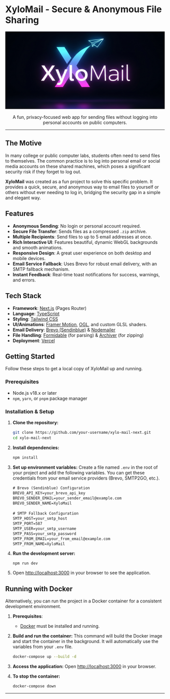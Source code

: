 # XyloMail - Secure & Anonymous File Sharing

<p align="center">
  <img src="./public/image.png" alt="XyloMail Logo">
</p>

<p align="center">
  A fun, privacy-focused web app for sending files without logging into personal accounts on public computers.
</p>

---

## The Motive

In many college or public computer labs, students often need to send files to themselves. The common practice is to log into personal email or social media accounts on these shared machines, which poses a significant security risk if they forget to log out.

**XyloMail** was created as a fun project to solve this specific problem. It provides a quick, secure, and anonymous way to email files to yourself or others without ever needing to log in, bridging the security gap in a simple and elegant way.

## Features

-   **Anonymous Sending**: No login or personal account required.
-   **Secure File Transfer**: Sends files as a compressed `.zip` archive.
-   **Multiple Recipients**: Send files to up to 5 email addresses at once.
-   **Rich Interactive UI**: Features beautiful, dynamic WebGL backgrounds and smooth animations.
-   **Responsive Design**: A great user experience on both desktop and mobile devices.
-   **Email Service Fallback**: Uses Brevo for robust email delivery, with an SMTP fallback mechanism.
-   **Instant Feedback**: Real-time toast notifications for success, warnings, and errors.

## Tech Stack

-   **Framework**: [Next.js](https://nextjs.org/) (Pages Router)
-   **Language**: [TypeScript](https://www.typescriptlang.org/)
-   **Styling**: [Tailwind CSS](https://tailwindcss.com/)
-   **UI/Animations**: [Framer Motion](https://www.framer.com/motion/), [OGL](https://oframe.github.io/ogl/), and custom GLSL shaders.
-   **Email Delivery**: [Brevo (Sendinblue)](https://www.brevo.com/) & [Nodemailer](https://nodemailer.com/)
-   **File Handling**: [Formidable](https://www.npmjs.com/package/formidable) (for parsing) & [Archiver](https://www.archiverjs.com/) (for zipping)
-   **Deployment**: [Vercel](https://vercel.com/)

## Getting Started

Follow these steps to get a local copy of XyloMail up and running.

### Prerequisites

-   Node.js v18.x or later
-   `npm`, `yarn`, or `pnpm` package manager

### Installation & Setup

1.  **Clone the repository:**
    ```bash
    git clone https://github.com/your-username/xylo-mail-next.git
    cd xylo-mail-next
    ```

2.  **Install dependencies:**
    ```bash
    npm install
    ```

3.  **Set up environment variables:**
    Create a file named `.env` in the root of your project and add the following variables. You can get these credentials from your email service providers (Brevo, SMTP2GO, etc.).

    ```env
    # Brevo (Sendinblue) Configuration
    BREVO_API_KEY=your_brevo_api_key
    BREVO_SENDER_EMAIL=your_sender_email@example.com
    BREVO_SENDER_NAME=XyloMail

    # SMTP Fallback Configuration
    SMTP_HOST=your_smtp_host
    SMTP_PORT=587
    SMTP_USER=your_smtp_username
    SMTP_PASS=your_smtp_password
    SMTP_FROM_EMAIL=your_from_email@example.com
    SMTP_FROM_NAME=XyloMail
    ```

4.  **Run the development server:**
    ```bash
    npm run dev
    ```

5.  Open [http://localhost:3000](http://localhost:3000) in your browser to see the application.

## Running with Docker

Alternatively, you can run the project in a Docker container for a consistent development environment.

1.  **Prerequisites**:
    -   [Docker](https://www.docker.com/products/docker-desktop/) must be installed and running.

2.  **Build and run the container:**
    This command will build the Docker image and start the container in the background. It will automatically use the variables from your `.env` file.
    ```bash
    docker-compose up --build -d
    ```

3.  **Access the application:**
    Open [http://localhost:3000](http://localhost:3000) in your browser.

4.  **To stop the container:**
    ```bash
    docker-compose down
    ```

---